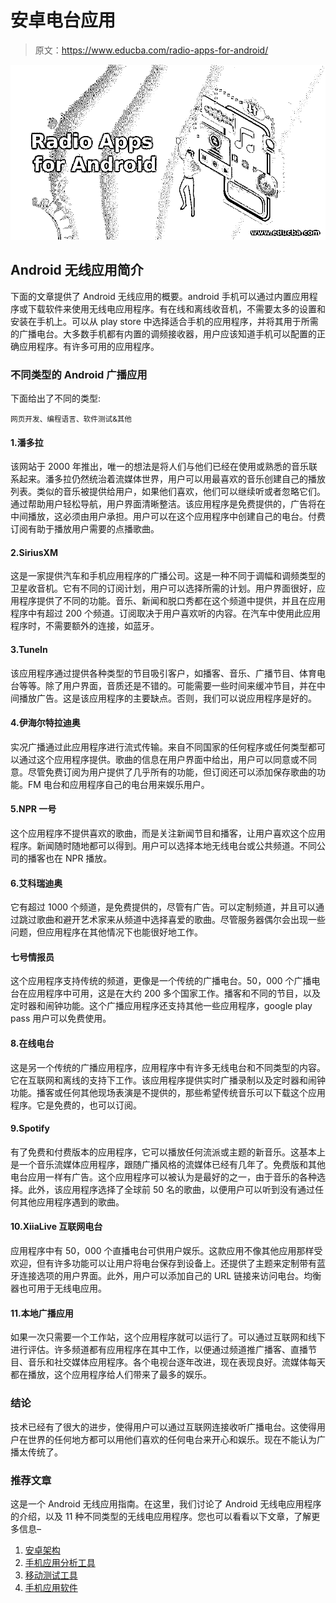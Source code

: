 # 安卓电台应用

> 原文：<https://www.educba.com/radio-apps-for-android/>

![Radio Apps for Android](img/8fcc1bd8b45a06fa23febb85c9d42f58.png)



## Android 无线应用简介

下面的文章提供了 Android 无线应用的概要。android 手机可以通过内置应用程序或下载软件来使用无线电应用程序。有在线和离线收音机，不需要太多的设置和安装在手机上。可以从 play store 中选择适合手机的应用程序，并将其用于所需的广播电台。大多数手机都有内置的调频接收器，用户应该知道手机可以配置的正确应用程序。有许多可用的应用程序。

### 不同类型的 Android 广播应用

下面给出了不同的类型:

<small>网页开发、编程语言、软件测试&其他</small>

#### 1.潘多拉

该网站于 2000 年推出，唯一的想法是将人们与他们已经在使用或熟悉的音乐联系起来。潘多拉仍然统治着流媒体世界，用户可以用最喜欢的音乐创建自己的播放列表。类似的音乐被提供给用户，如果他们喜欢，他们可以继续听或者忽略它们。通过帮助用户轻松导航，用户界面清晰整洁。该应用程序是免费提供的，广告将在中间播放，这必须由用户承担。用户可以在这个应用程序中创建自己的电台。付费订阅有助于播放用户需要的点播歌曲。

#### 2.SiriusXM

这是一家提供汽车和手机应用程序的广播公司。这是一种不同于调幅和调频类型的卫星收音机。它有不同的订阅计划，用户可以选择所需的计划。用户界面很好，应用程序提供了不同的功能。音乐、新闻和脱口秀都在这个频道中提供，并且在应用程序中有超过 200 个频道。订阅取决于用户喜欢听的内容。在汽车中使用此应用程序时，不需要额外的连接，如蓝牙。

#### 3.TuneIn

该应用程序通过提供各种类型的节目吸引客户，如播客、音乐、广播节目、体育电台等等。除了用户界面，音质还是不错的。可能需要一些时间来缓冲节目，并在中间播放广告。这是该应用程序的主要缺点。否则，我们可以说应用程序是好的。

#### 4.伊海尔特拉迪奥

实况广播通过此应用程序进行流式传输。来自不同国家的任何程序或任何类型都可以通过这个应用程序提供。歌曲的信息在用户界面中给出，用户可以同意或不同意。尽管免费订阅为用户提供了几乎所有的功能，但订阅还可以添加保存歌曲的功能。FM 电台和应用程序自己的电台用来娱乐用户。

#### 5.NPR 一号

这个应用程序不提供喜欢的歌曲，而是关注新闻节目和播客，让用户喜欢这个应用程序。新闻随时随地都可以得到。用户可以选择本地无线电台或公共频道。不同公司的播客也在 NPR 播放。

#### 6.艾科瑞迪奥

它有超过 1000 个频道，是免费提供的，尽管有广告。可以定制频道，并且可以通过跳过歌曲和避开艺术家来从频道中选择喜爱的歌曲。尽管服务器偶尔会出现一些问题，但应用程序在其他情况下也能很好地工作。

#### 七号情报员

这个应用程序支持传统的频道，更像是一个传统的广播电台。50，000 个广播电台在应用程序中可用，这是在大约 200 多个国家工作。播客和不同的节目，以及定时器和闹钟功能。这个广播应用程序还支持其他一些应用程序，google play pass 用户可以免费使用。

#### 8.在线电台

这是另一个传统的广播应用程序，应用程序中有许多无线电台和不同类型的内容。它在互联网和离线的支持下工作。该应用程序提供实时广播录制以及定时器和闹钟功能。播客或任何其他现场表演是不提供的，那些希望传统音乐可以下载这个应用程序。它是免费的，也可以订阅。

#### 9.Spotify

有了免费和付费版本的应用程序，它可以播放任何流派或主题的新音乐。这基本上是一个音乐流媒体应用程序，跟随广播风格的流媒体已经有几年了。免费版和其他电台应用一样有广告。这个应用程序可以被认为是最好的之一，由于音乐的各种选择。此外，该应用程序选择了全球前 50 名的歌曲，以便用户可以听到没有通过任何其他应用程序遇到的歌曲。

#### 10.XiiaLive 互联网电台

应用程序中有 50，000 个直播电台可供用户娱乐。这款应用不像其他应用那样受欢迎，但有许多功能可以让用户将电台保存到设备上。还提供了主题来定制带有蓝牙连接选项的用户界面。此外，用户可以添加自己的 URL 链接来访问电台。均衡器也可用于无线电应用。

#### 11.本地广播应用

如果一次只需要一个工作站，这个应用程序就可以运行了。可以通过互联网和线下进行评估。许多频道都有应用程序在其中工作，以便通过频道推广播客、直播节目、音乐和社交媒体应用程序。各个电视台逐年改进，现在表现良好。流媒体每天都在播放，这个应用程序给人们带来了最多的娱乐。

### 结论

技术已经有了很大的进步，使得用户可以通过互联网连接收听广播电台。这使得用户在世界的任何地方都可以用他们喜欢的任何电台来开心和娱乐。现在不能认为广播太传统了。

### 推荐文章

这是一个 Android 无线应用指南。在这里，我们讨论了 Android 无线电应用程序的介绍，以及 11 种不同类型的无线电应用程序。您也可以看看以下文章，了解更多信息–

1.  [安卓架构](https://www.educba.com/android-architecture/)
2.  [手机应用分析工具](https://www.educba.com/mobile-app-analytics-tools/)
3.  [移动测试工具](https://www.educba.com/mobile-testing-tools/)
4.  [手机应用软件](https://www.educba.com/mobile-application-software/)





